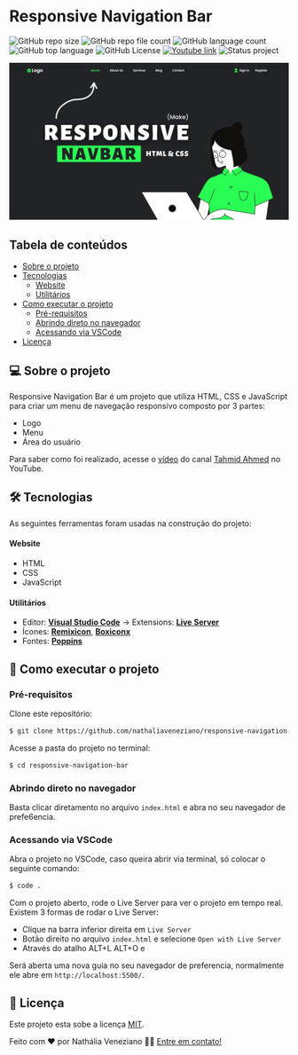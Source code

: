# Responsive Navigation Bar

![GitHub repo size](https://img.shields.io/github/repo-size/nathaliaveneziano/responsive-navigation-bar?style=for-the-badge)
![GitHub repo file count](https://img.shields.io/github/directory-file-count/nathaliaveneziano/responsive-navigation-bar?style=for-the-badge)
![GitHub language count](https://img.shields.io/github/languages/count/nathaliaveneziano/responsive-navigation-bar?style=for-the-badge)
![GitHub top language](https://img.shields.io/github/languages/top/nathaliaveneziano/responsive-navigation-bar?style=for-the-badge)
![GitHub License](https://img.shields.io/github/license/nathaliaveneziano/responsive-navigation-bar?style=for-the-badge)
[![Youtube link](https://img.shields.io/badge/YouTube-Tahmid%20Ahmed-ff0000?style=for-the-badge)](https://www.youtube.com/watch?v=VRrEquQfh88)
![Status project](https://img.shields.io/badge/Status-Concluído-2D963D?style=for-the-badge)

![Demonstração do projeto](./img/cover.webp)

## Tabela de conteúdos

<!--ts-->

- [Sobre o projeto](#-sobre-o-projeto)
- [Tecnologias](#-tecnologias)
  - [Website](#website)
  - [Utilitários](#utilitários)
- [Como executar o projeto](#-como-executar-o-projeto)
  - [Pré-requisitos](#pré-requisitos)
  - [Abrindo direto no navegador](#abrindo-direto-no-navegador)
  - [Acessando via VSCode](#acessando-via-vscode)
- [Licença](#-licença)
<!--te-->

## 💻 Sobre o projeto

Responsive Navigation Bar é um projeto que utiliza HTML, CSS e JavaScript para criar um menu de navegação responsivo composto por 3 partes:

- Logo
- Menu
- Área do usuário

Para saber como foi realizado, acesse o [vídeo](https://www.youtube.com/watch?v=VRrEquQfh88) do canal [Tahmid Ahmed](https://www.youtube.com/@tahmidahmed-yt) no YouTube.

## 🛠 Tecnologias

As seguintes ferramentas foram usadas na construção do projeto:

#### **Website**

- HTML
- CSS
- JavaScript

#### **Utilitários**

- Editor: **[Visual Studio Code](https://code.visualstudio.com/)** → Extensions: **[Live Server](https://marketplace.visualstudio.com/items?itemName=ritwickdey.LiveServer)**
- Ícones: **[Remixicon](https://remixicon.com/)**, **[Boxiconx](https://boxicons.com/)**
- Fontes: **[Poppins](https://fonts.google.com/specimen/Poppins?query=poppins)**

## 🚀 Como executar o projeto

### Pré-requisitos

Clone este repositório:

```bash
$ git clone https://github.com/nathaliaveneziano/responsive-navigation-bar.git
```

Acesse a pasta do projeto no terminal:

```bash
$ cd responsive-navigation-bar
```

### Abrindo direto no navegador

Basta clicar diretamento no arquivo `index.html` e abra no seu navegador de prefe6encia.

### Acessando via VSCode

Abra o projeto no VSCode, caso queira abrir via terminal, só colocar o seguinte comando:

```bash
$ code .
```

Com o projeto aberto, rode o Live Server para ver o projeto em tempo real. Existem 3 formas de rodar o Live Server:

- Clique na barra inferior direita em `Live Server`
- Botão direito no arquivo `index.html` e selecione `Open with Live Server`
- Através do atalho ALT+L ALT+O e

Será aberta uma nova guia no seu navegador de preferencia, normalmente ele abre em `http://localhost:5500/`.

## 📝 Licença

Este projeto esta sobe a licença [MIT](./LICENSE).

Feito com ❤️ por Nathália Veneziano 👋🏽 [Entre em contato!](https://www.linkedin.com/in/nathalia-veneziano)
